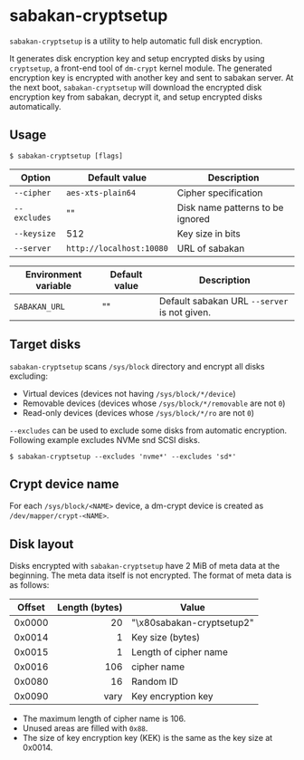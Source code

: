 sabakan-cryptsetup
==================

`sabakan-cryptsetup` is a utility to help automatic full disk encryption.

It generates disk encryption key and setup encrypted disks by using `cryptsetup`,
a front-end tool of `dm-crypt` kernel module.
The generated encryption key is encrypted with another key and sent to sabakan server.
At the next boot, `sabakan-cryptsetup` will download the encrypted disk encryption key
from sabakan, decrypt it, and setup encrypted disks automatically.

Usage
-----

```console
$ sabakan-cryptsetup [flags]
```

| Option       | Default value            | Description                      |
| ------------ | ------------------------ | -------------------------------- |
| `--cipher`   | `aes-xts-plain64`        | Cipher specification             |
| `--excludes` | ""                       | Disk name patterns to be ignored |
| `--keysize`  | 512                      | Key size in bits                 |
| `--server`   | `http://localhost:10080` | URL of sabakan                   |

| Environment variable | Default value | Description                                  |
| -------------------- | ------------- | -------------------------------------------- |
| `SABAKAN_URL`        | ""            | Default sabakan URL `--server` is not given. |

Target disks
------------

`sabakan-cryptsetup` scans `/sys/block` directory and encrypt all disks excluding:

* Virtual devices (devices not having `/sys/block/*/device`)
* Removable devices (devices whose `/sys/block/*/removable` are not `0`)
* Read-only devices (devices whose `/sys/block/*/ro` are not `0`)

`--excludes` can be used to exclude some disks from automatic encryption.
Following example excludes NVMe snd SCSI disks.

```console
$ sabakan-cryptsetup --excludes 'nvme*' --excludes 'sd*'
```

Crypt device name
-----------------

For each `/sys/block/<NAME>` device, a dm-crypt device is created as `/dev/mapper/crypt-<NAME>`.

Disk layout
-----------

Disks encrypted with `sabakan-cryptsetup` have 2 MiB of meta data at the beginning.
The meta data itself is not encrypted.  The format of meta data is as follows:

| Offset | Length (bytes) | Value                     |
| ------ | -------------: | ------------------------- |
| 0x0000 |             20 | "\x80sabakan-cryptsetup2" |
| 0x0014 |              1 | Key size (bytes)          |
| 0x0015 |              1 | Length of cipher name     |
| 0x0016 |            106 | cipher name               |
| 0x0080 |             16 | Random ID                 |
| 0x0090 |           vary | Key encryption key        |

* The maximum length of cipher name is 106.
* Unused areas are filled with `0x88`.
* The size of key encryption key (KEK) is the same as the key size at 0x0014.
